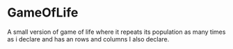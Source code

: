 # GameOfLife
A small version of game of life where it repeats its population as many times as i declare and has an rows and columns I also declare.
